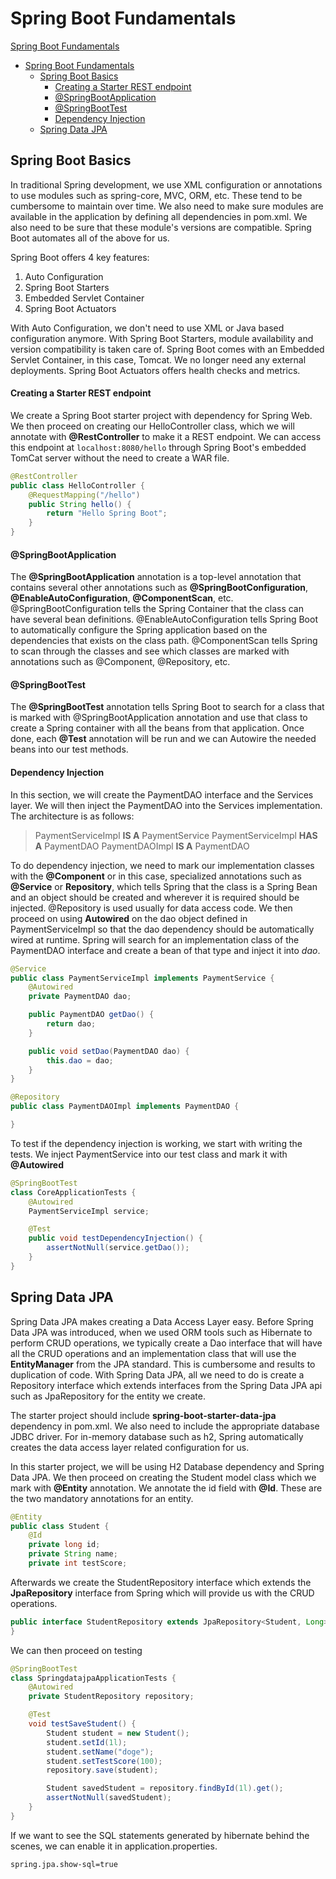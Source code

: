 # Spring Boot Fundamentals

[Spring Boot Fundamentals](https://www.udemy.com/course/springbootfundamentals/)

- [Spring Boot Fundamentals](#spring-boot-fundamentals)
  - [Spring Boot Basics](#spring-boot-basics)
      - [Creating a Starter REST endpoint](#creating-a-starter-rest-endpoint)
      - [@SpringBootApplication](#springbootapplication)
      - [@SpringBootTest](#springboottest)
      - [Dependency Injection](#dependency-injection)
  - [Spring Data JPA](#spring-data-jpa)

## Spring Boot Basics

In traditional Spring development, we use XML configuration or annotations to use modules such as spring-core, MVC, ORM, etc. These tend to be cumbersome to maintain over time. We also need to make sure modules are available in the application by defining all dependencies in pom.xml. We also need to be sure that these module's versions are compatible. Spring Boot automates all of the above for us.

Spring Boot offers 4 key features:

1. Auto Configuration
2. Spring Boot Starters
3. Embedded Servlet Container
4. Spring Boot Actuators

With Auto Configuration, we don't need to use XML or Java based configuration anymore. With Spring Boot Starters, module availability and version compatibility is taken care of. Spring Boot comes with an Embedded Servlet Container, in this case, Tomcat. We no longer need any external deployments. Spring Boot Actuators offers health checks and metrics.

#### Creating a Starter REST endpoint

We create a Spring Boot starter project with dependency for Spring Web. We then proceed on creating our HelloController class, which we will annotate with **@RestController** to make it a REST endpoint. We can access this endpoint at `localhost:8080/hello` through Spring Boot's embedded TomCat server without the need to create a WAR file.

```java
@RestController
public class HelloController {
	@RequestMapping("/hello")
	public String hello() {
		return "Hello Spring Boot";
	}
}
```

#### @SpringBootApplication

The **@SpringBootApplication** annotation is a top-level annotation that contains several other annotations such as **@SpringBootConfiguration**, **@EnableAutoConfiguration**, **@ComponentScan**, etc. @SpringBootConfiguration tells the Spring Container that the class can have several bean definitions. @EnableAutoConfiguration tells Spring Boot to automatically configure the Spring application based on the dependencies that exists on the class path. @ComponentScan tells Spring to scan through the classes and see which classes are marked with annotations such as @Component, @Repository, etc.

#### @SpringBootTest

The **@SpringBootTest** annotation tells Spring Boot to search for a class that is marked with @SpringBootApplication annotation and use that class to create a Spring container with all the beans from that application. Once done, each **@Test** annotation will be run and we can Autowire the needed beans into our test methods.

#### Dependency Injection

In this section, we will create the PaymentDAO interface and the Services layer. We will then inject the PaymentDAO into the Services implementation. The architecture is as follows:

> PaymentServiceImpl **IS A** PaymentService
> PaymentServiceImpl **HAS A** PaymentDAO
> PaymentDAOImpl **IS A** PaymentDAO

To do dependency injection, we need to mark our implementation classes with the **@Component** or in this case, specialized annotations such as **@Service** or **Repository**, which tells Spring that the class is a Spring Bean and an object should be created and wherever it is required should be injected. @Repository is used usually for data access code. We then proceed on using **Autowired** on the dao object defined in PaymentServiceImpl so that the dao dependency should be automatically wired at runtime. Spring will search for an implementation class of the PaymentDAO interface and create a bean of that type and inject it into _dao_.

```java
@Service
public class PaymentServiceImpl implements PaymentService {
	@Autowired
	private PaymentDAO dao;

	public PaymentDAO getDao() {
		return dao;
	}

	public void setDao(PaymentDAO dao) {
		this.dao = dao;
	}
}

@Repository
public class PaymentDAOImpl implements PaymentDAO {

}
```

To test if the dependency injection is working, we start with writing the tests. We inject PaymentService into our test class and mark it with **@Autowired**

```java
@SpringBootTest
class CoreApplicationTests {
	@Autowired
	PaymentServiceImpl service;

	@Test
	public void testDependencyInjection() {
		assertNotNull(service.getDao());
	}
}
```

## Spring Data JPA

Spring Data JPA makes creating a Data Access Layer easy. Before Spring Data JPA was introduced, when we used ORM tools such as Hibernate to perform CRUD operations, we typically create a Dao interface that will have all the CRUD operations and an implementation class that will use the **EntityManager** from the JPA standard. This is cumbersome and results to duplication of code. With Spring Data JPA, all we need to do is create a Repository interface which extends interfaces from the Spring Data JPA api such as JpaRepository for the entity we create.

The starter project should include **spring-boot-starter-data-jpa** dependency in pom.xml. We also need to include the appropriate database JDBC driver. For in-memory database such as h2, Spring automatically creates the data access layer related configuration for us.

In this starter project, we will be using H2 Database dependency and Spring Data JPA. We then proceed on creating the Student model class which we mark with **@Entity** annotation. We annotate the id field with **@Id**. These are the two mandatory annotations for an entity.

```java
@Entity
public class Student {
	@Id
	private long id;
	private String name;
	private int testScore;
```

Afterwards we create the StudentRepository interface which extends the **JpaRepository** interface from Spring which will provide us with the CRUD operations.

```java
public interface StudentRepository extends JpaRepository<Student, Long> {
}
```

We can then proceed on testing

```java
@SpringBootTest
class SpringdatajpaApplicationTests {
	@Autowired
	private StudentRepository repository;

	@Test
	void testSaveStudent() {
		Student student = new Student();
		student.setId(1l);
		student.setName("doge");
		student.setTestScore(100);
		repository.save(student);

		Student savedStudent = repository.findById(1l).get();
		assertNotNull(savedStudent);
	}
}
```

If we want to see the SQL statements generated by hibernate behind the scenes, we can enable it in application.properties.

```
spring.jpa.show-sql=true
```
